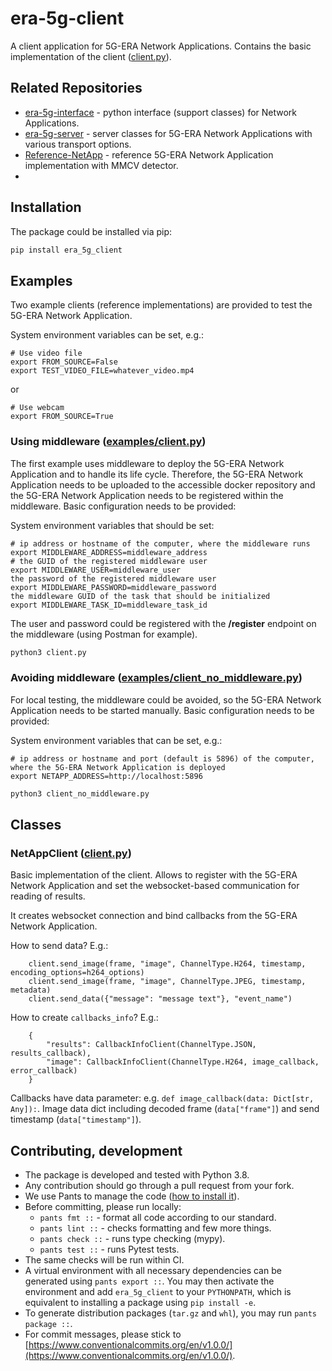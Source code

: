# era-5g-client

A client application for 5G-ERA Network Applications. Contains the basic implementation of the client ([client.py](era_5g_client/client.py)).

## Related Repositories

- [era-5g-interface](https://github.com/5G-ERA/era-5g-interface) - python interface (support classes) for Network 
  Applications.
- [era-5g-server](https://github.com/5G-ERA/era-5g-server) - server classes for 5G-ERA Network Applications with 
  various transport options.
- [Reference-NetApp](https://github.com/5G-ERA/Reference-NetApp) - reference 5G-ERA Network Application implementation
  with MMCV detector.
- 
## Installation

The package could be installed via pip:

```bash
pip install era_5g_client
```

## Examples

Two example clients (reference implementations) are provided to test the 5G-ERA Network Application.

System environment variables can be set, e.g.:
```
# Use video file
export FROM_SOURCE=False
export TEST_VIDEO_FILE=whatever_video.mp4
```
or
```
# Use webcam
export FROM_SOURCE=True
```

### Using middleware ([examples/client.py](examples/client.py))

The first example uses middleware to deploy the 5G-ERA Network Application and to handle its life cycle. 
Therefore, the 5G-ERA Network Application needs to be uploaded to the accessible docker repository and the 5G-ERA 
Network Application needs to be registered within the middleware. Basic configuration needs to be provided:

System environment variables that should be set:

```
# ip address or hostname of the computer, where the middleware runs
export MIDDLEWARE_ADDRESS=middleware_address
# the GUID of the registered middleware user
export MIDDLEWARE_USER=middleware_user
the password of the registered middleware user
export MIDDLEWARE_PASSWORD=middleware_password
the middleware GUID of the task that should be initialized
export MIDDLEWARE_TASK_ID=middleware_task_id
```

The user and password could be registered with the **/register** endpoint on the middleware 
(using Postman for example).

```bash
python3 client.py
```

### Avoiding middleware ([examples/client_no_middleware.py](examples/client_no_middleware.py))

For local testing, the middleware could be avoided, so the 5G-ERA Network Application needs to be started manually. 
Basic configuration needs to be provided:

System environment variables that can be set, e.g.:

```
# ip address or hostname and port (default is 5896) of the computer, where the 5G-ERA Network Application is deployed
export NETAPP_ADDRESS=http://localhost:5896
```

```bash
python3 client_no_middleware.py
```

## Classes

### NetAppClient ([client.py](era_5g_client/client.py))

Basic implementation of the client. Allows to register with the 5G-ERA Network Application and set the websocket-based 
communication for reading of results.

It creates websocket connection and bind callbacks from the 5G-ERA Network Application.

How to send data? E.g.:

        client.send_image(frame, "image", ChannelType.H264, timestamp, encoding_options=h264_options)
        client.send_image(frame, "image", ChannelType.JPEG, timestamp, metadata)
        client.send_data({"message": "message text"}, "event_name")

How to create `callbacks_info`? E.g.:

        {
            "results": CallbackInfoClient(ChannelType.JSON, results_callback),
            "image": CallbackInfoClient(ChannelType.H264, image_callback, error_callback)
        }

Callbacks have data parameter: e.g. `def image_callback(data: Dict[str, Any]):`.
Image data dict including decoded frame (`data["frame"]`) and send timestamp (`data["timestamp"]`).

## Contributing, development

- The package is developed and tested with Python 3.8.
- Any contribution should go through a pull request from your fork.
- We use Pants to manage the code ([how to install it](https://www.pantsbuild.org/docs/installation)).
- Before committing, please run locally:
  - `pants fmt ::` - format all code according to our standard.
  - `pants lint ::` - checks formatting and few more things.
  - `pants check ::` - runs type checking (mypy).
  - `pants test ::` - runs Pytest tests.
- The same checks will be run within CI.
- A virtual environment with all necessary dependencies can be generated using `pants export ::`. 
  You may then activate the environment and add `era_5g_client` to your `PYTHONPATH`, which is equivalent 
  to installing a package using `pip install -e`.
- To generate distribution packages (`tar.gz` and `whl`), you may run `pants package ::`.
- For commit messages, please stick to 
[https://www.conventionalcommits.org/en/v1.0.0/](https://www.conventionalcommits.org/en/v1.0.0/).
